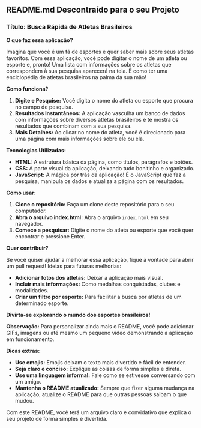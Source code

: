 ## **README.md Descontraído para o seu Projeto**

### **Título: Busca Rápida de Atletas Brasileiros**

**O que faz essa aplicação?**

Imagina que você é um fã de esportes e quer saber mais sobre seus atletas favoritos. Com essa aplicação, você pode digitar o nome de um atleta ou esporte e, pronto! Uma lista com informações sobre os atletas que correspondem à sua pesquisa aparecerá na tela. É como ter uma enciclopédia de atletas brasileiros na palma da sua mão!

**Como funciona?**

1. **Digite e Pesquise:** Você digita o nome do atleta ou esporte que procura no campo de pesquisa.
2. **Resultados Instantâneos:** A aplicação vasculha um banco de dados com informações sobre diversos atletas brasileiros e te mostra os resultados que combinam com a sua pesquisa.
3. **Mais Detalhes:** Ao clicar no nome do atleta, você é direcionado para uma página com mais informações sobre ele ou ela.

**Tecnologias Utilizadas:**

* **HTML:** A estrutura básica da página, como títulos, parágrafos e botões.
* **CSS:** A parte visual da aplicação, deixando tudo bonitinho e organizado.
* **JavaScript:** A mágica por trás da aplicação! É o JavaScript que faz a pesquisa, manipula os dados e atualiza a página com os resultados.

**Como usar:**

1. **Clone o repositório:** Faça um clone deste repositório para o seu computador.
2. **Abra o arquivo index.html:** Abra o arquivo `index.html` em seu navegador.
3. **Comece a pesquisar:** Digite o nome do atleta ou esporte que você quer encontrar e pressione Enter.

**Quer contribuir?**

Se você quiser ajudar a melhorar essa aplicação, fique à vontade para abrir um pull request! Ideias para futuras melhorias:

* **Adicionar fotos dos atletas:** Deixar a aplicação mais visual.
* **Incluir mais informações:** Como medalhas conquistadas, clubes e modalidades.
* **Criar um filtro por esporte:** Para facilitar a busca por atletas de um determinado esporte.

**Divirta-se explorando o mundo dos esportes brasileiros!**

**Observação:** Para personalizar ainda mais o README, você pode adicionar GIFs, imagens ou até mesmo um pequeno vídeo demonstrando a aplicação em funcionamento.

**Dicas extras:**

* **Use emojis:** Emojis deixam o texto mais divertido e fácil de entender.
* **Seja claro e conciso:** Explique as coisas de forma simples e direta.
* **Use uma linguagem informal:** Fale como se estivesse conversando com um amigo.
* **Mantenha o README atualizado:** Sempre que fizer alguma mudança na aplicação, atualize o README para que outras pessoas saibam o que mudou.

Com este README, você terá um arquivo claro e convidativo que explica o seu projeto de forma simples e divertida. 
